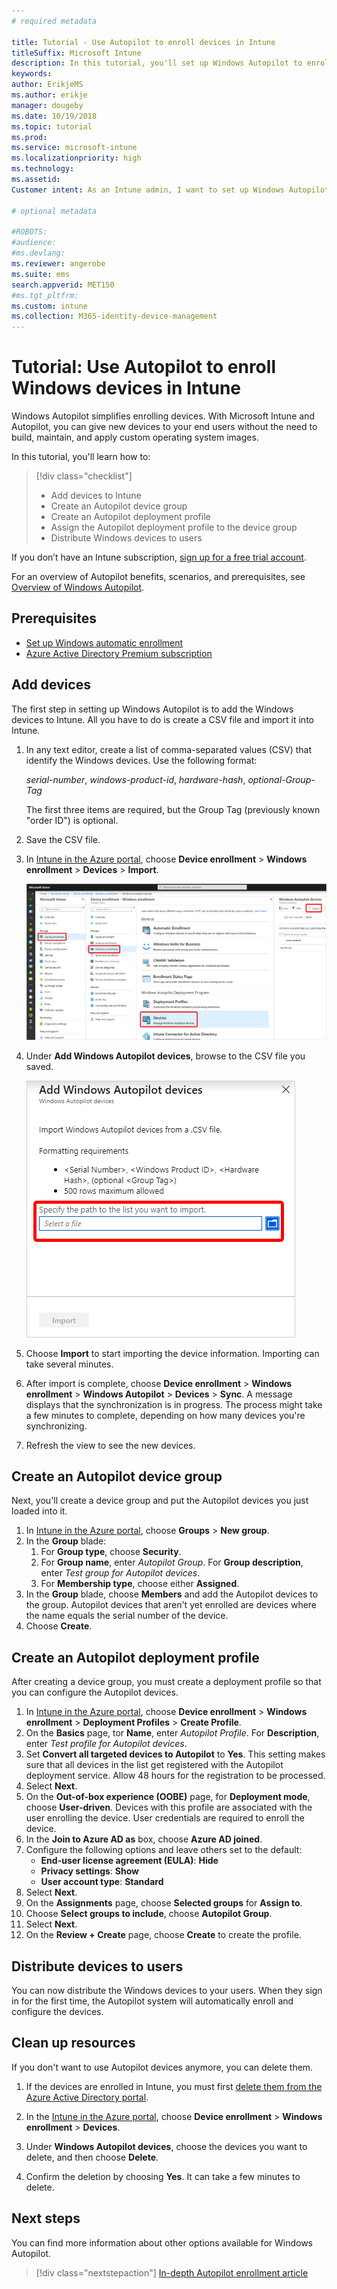 ```yaml
---
# required metadata

title: Tutorial - Use Autopilot to enroll devices in Intune
titleSuffix: Microsoft Intune
description: In this tutorial, you'll set up Windows Autopilot to enroll devices in Intune.
keywords:
author: ErikjeMS
ms.author: erikje
manager: dougeby
ms.date: 10/19/2018
ms.topic: tutorial
ms.prod:
ms.service: microsoft-intune
ms.localizationpriority: high
ms.technology:
ms.assetid: 
Customer intent: As an Intune admin, I want to set up Windows Autopilot so that users can enroll in Intune.

# optional metadata

#ROBOTS:
#audience:
#ms.devlang:
ms.reviewer: angerobe
ms.suite: ems
search.appverid: MET150
#ms.tgt_pltfrm:
ms.custom: intune
ms.collection: M365-identity-device-management
---
```


# Tutorial: Use Autopilot to enroll Windows devices in Intune
Windows Autopilot simplifies enrolling devices. With Microsoft Intune and Autopilot, you can give new devices to your end users without the need to build, maintain, and apply custom operating system images. 

In this tutorial, you'll learn how to:
> [!div class="checklist"]
> * Add devices to Intune
> * Create an Autopilot device group
> * Create an Autopilot deployment profile
> * Assign the Autopilot deployment profile to the device group
> * Distribute Windows devices to users

If you don’t have an Intune subscription, [sign up for a free trial account](free-trial-sign-up.md).

For an overview of Autopilot benefits, scenarios, and prerequisites, see [Overview of Windows Autopilot](https://docs.microsoft.com/windows/deployment/windows-autopilot/windows-10-autopilot).


## Prerequisites
- [Set up Windows automatic enrollment](quickstart-setup-auto-enrollment.md)
- [Azure Active Directory Premium subscription](https://docs.microsoft.com/azure/active-directory/active-directory-get-started-premium) <!--&#40;[trial subscription](http://go.microsoft.com/fwlink/?LinkID=816845)&#41;-->


## Add devices

The first step in setting up Windows Autopilot is to add the Windows devices to Intune. All you have to do is create a CSV file and import it into Intune.

1. In any text editor, create a list of comma-separated values (CSV) that identify the Windows devices. Use the following format:
    
    *serial-number*, *windows-product-id*, *hardware-hash*, *optional-Group-Tag*
    
    The first three items are required, but the Group Tag (previously known "order ID") is optional.

2. Save the CSV file.

3. In [Intune in the Azure portal](https://aka.ms/intuneportal), choose **Device enrollment** > **Windows enrollment** > **Devices** > **Import**.

    ![Screenshot of Windows Autopilot devices](media/enrollment-autopilot/autopilot-import-device.png)

4. Under **Add Windows Autopilot devices**, browse to the CSV file you saved.

    ![Screenshot of Adding Windows Autopilot devices](media/enrollment-autopilot/autopilot-import-device2.png)

5. Choose **Import** to start importing the device information. Importing can take several minutes.

4. After import is complete, choose **Device enrollment** > **Windows enrollment** > **Windows Autopilot** > **Devices** > **Sync**. A message displays that the synchronization is in progress. The process might take a few minutes to complete, depending on how many devices you're synchronizing.

5. Refresh the view to see the new devices.

## Create an Autopilot device group

Next, you'll create a device group and put the Autopilot devices you just loaded into it.

1. In [Intune in the Azure portal](https://aka.ms/intuneportal), choose **Groups** > **New group**.
2. In the **Group** blade:
    1. For **Group type**, choose **Security**.
    2. For **Group name**, enter *Autopilot Group*. For **Group description**, enter *Test group for Autopilot devices*.
    3. For **Membership type**, choose either **Assigned**.
3. In the **Group** blade, choose **Members** and add the Autopilot devices to the group. Autopilot devices that aren't yet enrolled are devices where the name equals the serial number of the device.
4. Choose **Create**.  

## Create an Autopilot deployment profile

After creating a device group, you must create a deployment profile so that you can configure the Autopilot devices.

1. In [Intune in the Azure portal](https://aka.ms/intuneportal), choose **Device enrollment** > **Windows enrollment** > **Deployment Profiles** > **Create Profile**.
2. On the **Basics** page, tor **Name**, enter *Autopilot Profile*. For **Description**, enter *Test profile for Autopilot devices*.
3. Set **Convert all targeted devices to Autopilot** to **Yes**. This setting makes sure that all devices in the list get registered with the Autopilot deployment service. Allow 48 hours for the registration to be processed.
4. Select **Next**.
5. On the **Out-of-box experience (OOBE)** page, for **Deployment mode**, choose **User-driven**. Devices with this profile are associated with the user enrolling the device. User credentials are required to enroll the device.
6. In the **Join to Azure AD as** box, choose **Azure AD joined**.
7. Configure the following options and leave others set to the default:
    - **End-user license agreement (EULA)**: **Hide**
    - **Privacy settings**: **Show**
    - **User account type**: **Standard**
8. Select **Next**.
9. On the **Assignments** page, choose **Selected groups** for **Assign to**.
10. Choose **Select groups to include**, choose **Autopilot Group**.
11. Select **Next**.
12. On the **Review + Create** page, choose **Create** to create the profile.

## Distribute devices to users

You can now distribute the Windows devices to your users. When they sign in for the first time, the Autopilot system will automatically enroll and configure the devices. 

## Clean up resources

If you don't want to use Autopilot devices anymore, you can delete them.

1. If the devices are enrolled in Intune, you must first [delete them from the Azure Active Directory portal](devices-wipe.md#delete-devices-from-the-azure-active-directory-portal).

2. In the [Intune in the Azure portal](https://aka.ms/intuneportal), choose **Device enrollment** > **Windows enrollment** > **Devices**.

3. Under **Windows Autopilot devices**, choose the devices you want to delete, and then choose **Delete**.

4. Confirm the deletion by choosing **Yes**. It can take a few minutes to delete.

## Next steps

You can find more information about other options available for Windows Autopilot.

> [!div class="nextstepaction"]
> [In-depth Autopilot enrollment article](enrollment-autopilot.md)


